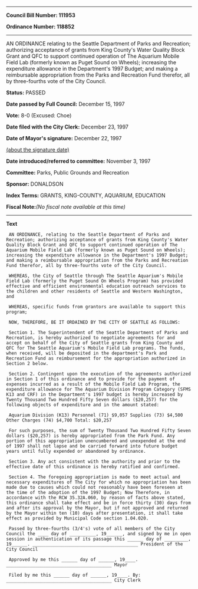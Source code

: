 

********

**Council Bill Number: 111953**
   
**Ordinance Number: 118852**
********

 AN ORDINANCE relating to the Seattle Department of Parks and Recreation; authorizing acceptance of grants from King County's Water Quality Block Grant and QFC to support continued operation of The Aquarium Mobile Field Lab (formerly known as Puget Sound on Wheels); increasing the expenditure allowance in the Department's 1997 Budget; and making a reimbursable appropriation from the Parks and Recreation Fund therefor, all by three-fourths vote of the City Council.

**Status:** PASSED
   
**Date passed by Full Council:** December 15, 1997
   
**Vote:** 8-0 (Excused: Choe)
   
**Date filed with the City Clerk:** December 23, 1997
   
**Date of Mayor's signature:** December 22, 1997
   
[(about the signature date)](/~public/approvaldate.htm)
   
   
   
**Date introduced/referred to committee:** November 3, 1997
   
**Committee:** Parks, Public Grounds and Recreation
   
**Sponsor:** DONALDSON
   
   
**Index Terms:** GRANTS, KING-COUNTY, AQUARIUM, EDUCATION

**Fiscal Note:**_(No fiscal note available at this time)_

********

**Text**
   
```
 AN ORDINANCE, relating to the Seattle Department of Parks and Recreation; authorizing acceptance of grants from King County's Water Quality Block Grant and QFC to support continued operation of The Aquarium Mobile Field Lab (formerly known as Puget Sound on Wheels); increasing the expenditure allowance in the Department's 1997 Budget; and making a reimbursable appropriation from the Parks and Recreation Fund therefor, all by three-fourths vote of the City Council.

 WHEREAS, the City of Seattle through The Seattle Aquarium's Mobile Field Lab (formerly the Puget Sound On Wheels Program) has provided effective and efficient environmental education outreach services to the children and other residents of Seattle and Western Washington, and

 WHEREAS, specific funds from grantors are available to support this program;

 NOW, THEREFORE, BE IT ORDAINED BY THE CITY OF SEATTLE AS FOLLOWS:

 Section 1. The Superintendent of the Seattle Department of Parks and Recreation, is hereby authorized to negotiate agreements for and accept on behalf of the City of Seattle grants from King County and QFC for The Seattle Aquarium's Mobile Field Lab programs. The funds, when received, will be deposited in the department's Park and Recreation Fund as reimbursement for the appropriation authorized in Section 2 below.

 Section 2. Contingent upon the execution of the agreements authorized in Section 1 of this ordinance and to provide for the payment of expenses incurred as a result of the Mobile Field Lab Program, the expenditure allowance for The Aquarium Division Program Category (SFMS K13 and CRF) in the Department's 1997 budget is hereby increased by Twenty Thousand Two Hundred Fifty Seven dollars ($20,257) for the following objects of expenditure and in the amount stated:

 Aquarium Division (K13) Personnel (71) $9,057 Supplies (73) $4,500 Other Charges (74) $4,700 Total: $20,257

 For such purposes, the sum of Twenty Thousand Two Hundred Fifty Seven dollars ($20,257) is hereby appropriated from the Park Fund. Any portion of this appropriation unencumbered and unexpended at the end of 1997 shall not lapse and be carried forward into future budget years until fully expended or abandoned by ordinance.

 Section 3. Any act consistent with the authority and prior to the effective date of this ordinance is hereby ratified and confirmed.

 Section 4. The foregoing appropriation is made to meet actual and necessary expenditures of The City for which no appropriation has been made due to causes which could not reasonably have been foreseen at the time of the adoption of the 1997 Budget; Now Therefore, in accordance with the RCW 35.32A.060, by reason of facts above stated, this ordinance shall take effect and be in force thirty (30) days from and after its approval by the Mayor, but if not approved and returned by the Mayor within ten (10) days after presentation, it shall take effect as provided by Municipal Code section 1.04.020.

 Passed by three-fourths (3/4's) vote of all members of the City Council the ____ day of __________, 19______, and signed by me in open session in authentication of its passage this ______ day of _________, 19______. ________________________________________ President of the City Council

 Approved by me this ______ day of ______, 19____. ________________________________________ Mayor

 Filed by me this ______ day of ______, 19____. By: ________________________________________ City Clerk

```
